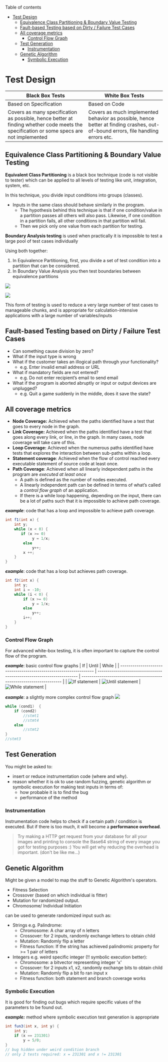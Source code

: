 Table of contents
- [Test Design](#test-design)
  - [Equivalence Class Partitioning & Boundary Value Testing](#equivalence-class-partitioning--boundary-value-testing)
  - [Fault-based Testing based on Dirty / Failure Test Cases](#fault-based-testing-based-on-dirty--failure-test-cases)
  - [All coverage metrics](#all-coverage-metrics)
    - [Control Flow Graph](#control-flow-graph)
  - [Test Generation](#test-generation)
    - [Instrumentation](#instrumentation)
  - [Genetic Algorithm](#genetic-algorithm)
    - [Symbolic Execution](#symbolic-execution)

# Test Design
| Black Box Tests                                                                                                                           | White Box Tests                                                                                                                  |
| ----------------------------------------------------------------------------------------------------------------------------------------- | -------------------------------------------------------------------------------------------------------------------------------- |
| Based on Specification                                                                                                                    | Based on Code                                                                                                                    |
| Covers as many specification as possible, hence  better at finding whether code meets the specification or some specs are not implemented | Covers as much implemented behavior as possible, hence better at finding crashes, out-of-bound errors, file handling errors etc. |

## Equivalence Class Partitioning & Boundary Value Testing
**Equivalent Class Partitioning** is a black box technique (code is not visible to tester) which can be applied to all levels of testing like unit, integration, system, etc. 

In this technique, you divide input conditions into groups (classes). 

- Inputs in the same class should behave similarly in the program.
    - The hypothesis behind this technique is that if one condition/value in a partition passes all others will also pass. Likewise, if one condition in a partition fails, all other conditions in that partition will fail.
    - Then we pick only one value from each partition for testing. 

**Boundary Analysis testing** is used when practically it is impossible to test a large pool of test cases individually

Using both together:
1. In Equivalence Partitioning, first, you divide a set of test condition into a partition that can be considered.
2. In Boundary Value Analysis you then test boundaries between equivalence partitions


![](https://i.imgur.com/aAHL2Pf.png)

![](https://i.imgur.com/6crS107.png)

This form of testing is used to reduce a very large number of test cases to manageable chunks, and is appropriate for calculation-intensive applications with a large number of variables/inputs

## Fault-based Testing based on Dirty / Failure Test Cases
- Can something cause division by zero?
- What if the input type is wrong 
- What if the customer takes an illogical path through your functionality?
    - e.g. Enter invalid email address or URL
- What if mandatory fields are not entered?
    - e.g. Do not enter recipient’s email to send email
- What if the program is aborted abruptly or input or output devices are unplugged?  
    - e.g. Quit a game suddenly in the middle, does it save the state?

## All coverage metrics
- **Node Coverage:** Achieved when the paths identified have a test that goes to every node in the graph.
- **Link Coverage:** Achieved when the paths identified have a test that goes along every link, or line, in the graph. In many cases, node coverage will take care of this.
- **Loop Coverage:** Achieved when the numerous paths identified have tests that explores the interaction between sub-paths within a loop.
- **Statement coverage**: Achieved when the flow of control reached every executable statement of source code at least once.
- **Path Coverage**: Achieved when all linearly independent paths in the program are *executed at least once*
    - A path is defined as the number of nodes executed.
    - A linearly independent path can be defined in terms of what’s called a *control flow graph* of an application.
    - If there is a while loop happening, depending on the input, there can be a lot of paths such that it is impossible to achieve path coverage.

***example***: code that has a loop and impossible to achieve path coverage.

```java
int f1(int x) {
    int y;
    while (x < 0) {
       if (x >= 0) 
            y = 1/x;
        else
            y++;
        x ++;
    }
}
```

***example***: code that has a loop but achieves path coverage. 

```java
int f2(int x) {
    int y;
    int i = -10;
    while (i < 0) {
        if (x >= 0)
            y = 1/x;
        else
            y++;
        i++;
    }
}
```

### Control Flow Graph
For advanced white-box testing, it is often important to capture the control flow of the program. 

***example***: basic control flow graphs
| If                                                                | Until                                                                | While                                                                |
| ----------------------------------------------------------------- | -------------------------------------------------------------------- | -------------------------------------------------------------------- |
| ![If statement](http://testerstories.com/files/Path.Test.006.png) | ![Until statement](http://testerstories.com/files/Path.Test.007.png) | ![While statement](http://testerstories.com/files/Path.Test.008.png) |

***example***: a slightly more complex control flow graph
![](https://i.imgur.com/SXCqLoA.png) 

```java
while (cond1)  {
    if (cond2)
        //stmt1
        //stmt4
    else
        //stmt2
}	
//stmt3
```

## Test Generation
You might be asked to: 
- insert or reduce instrumentation code (where and why).
- reason whether it is ok to use random fuzzing, genetic algorithm or symbolic execution for making test inputs in terms of:
    - how probable it is to find the bug
    - performance of the method

### Instrumentation
Instrumentation code helps to check if a certain path / condition is executed. But if there is too much, it will become a **performance overhead**.

> Try making a HTTP get request from your database for all your images and printing to console the Base64 string of every image you got for testing purposes :) You will get why reducing the overhead is important. (don't be like me...)

## Genetic Algorithm
Might be given a model to map the stuff to Genetic Algorithm's operators. 
- Fitness Selection
- Crossover (based on which individual is fitter)
- Mutation for randomized output.
- Chromosome/ Individual Initiation

can be used to generate randomized input such as:
- Strings e.g. Palindrome:
    - Chromosome: A char array of n letters
    - Crossover: for 2 inputs, randomly exchange letters to obtain child
    - Mutation: Randomly flip a letter
    - Fitness function: If the string has achieved palindromic property for >= 1 pair of letters
- Integers e.g. weird specific integer (!! symbolic execution better):
    - Chromosome: a bitvector representing integer 'x'
    - Crossover: for 2 inputs x1, x2, randomly exchange bits to obtain child 
    - Mutation: Randomly flip a bit fo ran input x
    - Fitness function: both statement and branch coverage works 

### Symbolic Execution
It is good for finding out bugs which require specific values of the parameters to be found out.

***example:*** method where symbolic execution test generation is appropriate

```java
int fun3(int x, int y) {
    int y;
    if (x == 231301)
        y = 5/0;
}
// bug hidden under weird condition branch
// only 2 tests required: x = 231301 and x != 231301
```
